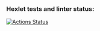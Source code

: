 ### Hexlet tests and linter status:
[![Actions Status](https://github.com/Maxonquall/java-project-72/actions/workflows/hexlet-check.yml/badge.svg)](https://github.com/Maxonquall/java-project-72/actions)